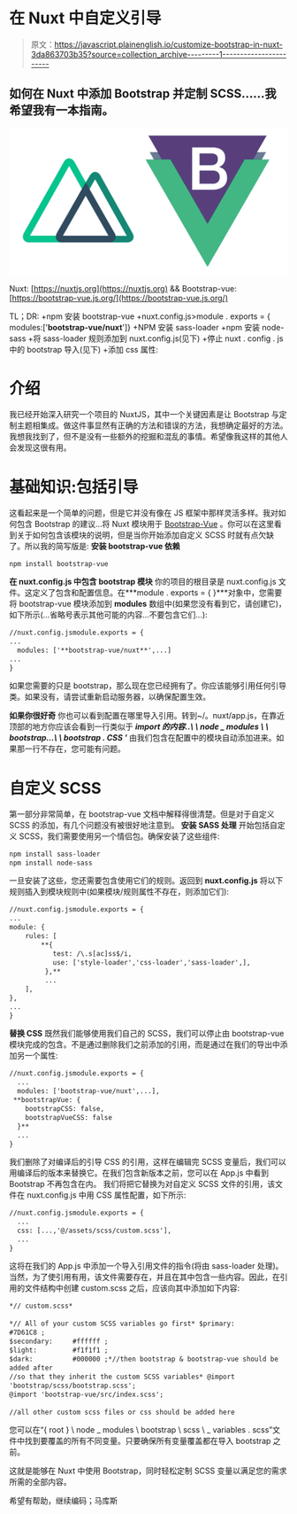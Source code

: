 # 在 Nuxt 中自定义引导

> 原文：<https://javascript.plainenglish.io/customize-bootstrap-in-nuxt-3da863703b35?source=collection_archive---------1----------------------->

## 如何在 Nuxt 中添加 Bootstrap 并定制 SCSS……我希望我有一本指南。

![](img/8b5cdf28d58d367204bcf311a455dfb3.png)

Nuxt: [https://nuxtjs.org](https://nuxtjs.org) && Bootstrap-vue: [https://bootstrap-vue.js.org/](https://bootstrap-vue.js.org/)

TL；DR:
+npm 安装 bootstrap-vue
+nuxt.config.js>module . exports = { modules:['**bootstrap-vue/nuxt**']}
+NPM 安装 sass-loader
+npm 安装 node-sass
+将 sass-loader 规则添加到 nuxt.config.js(见下)
+停止 nuxt . config . js 中的 bootstrap 导入(见下)
+添加 css 属性:

# 介绍

我已经开始深入研究一个项目的 NuxtJS，其中一个关键因素是让 Bootstrap 与定制主题相集成。做这件事显然有正确的方法和错误的方法，我想确定最好的方法。我想我找到了，但不是没有一些额外的挖掘和混乱的事情。希望像我这样的其他人会发现这很有用。

# 基础知识:包括引导

这看起来是一个简单的问题，但是它并没有像在 JS 框架中那样灵活多样。我对如何包含 Bootstrap 的建议…将 Nuxt 模块用于 [Bootstrap-Vue](https://bootstrap-vue.js.org/) 。你可以在这里看到关于如何包含该模块的说明，但是当你开始添加自定义 SCSS 时就有点欠缺了。所以我的简写版是:
**安装 bootstrap-vue 依赖**

```
npm install bootstrap-vue
```

**在 nuxt.config.js 中包含 bootstrap 模块** 你的项目的根目录是 nuxt.config.js 文件。这定义了包含和配置信息。在***module . exports = { }***对象中，您需要将 bootstrap-vue 模块添加到 **modules** 数组中(如果您没有看到它，请创建它)，如下所示(…省略号表示其他可能的内容…不要包含它们…):

```
//nuxt.config.jsmodule.exports = {
...
  modules: ['**bootstrap-vue/nuxt**',...]
...
}
```

如果您需要的只是 bootstrap，那么现在您已经拥有了。你应该能够引用任何引导类。如果没有，请尝试重新启动服务器，以确保配置生效。

**如果你很好奇** 你也可以看到配置在哪里导入引用。转到~/。nuxt/app.js，在靠近顶部的地方你应该会看到一行类似于
***import 的内容..\ \ node _ modules \ \ bootstrap…\ \ bootstrap . CSS '*** 由我们包含在配置中的模块自动添加进来。如果那一行不存在，您可能有问题。

# 自定义 SCSS

第一部分非常简单，在 bootstrap-vue 文档中解释得很清楚。但是对于自定义 SCSS 的添加，有几个问题没有被很好地注意到。
**安装 SASS 处理**
开始包括自定义 SCSS，我们需要使用另一个情侣包。确保安装了这些组件:

```
npm install sass-loader
npm install node-sass
```

一旦安装了这些，您还需要包含使用它们的规则。返回到 **nuxt.config.js** 将以下规则插入到模块规则中(如果模块/规则属性不存在，则添加它们):

```
//nuxt.config.jsmodule.exports = {
...
module: {
    rules: [
        **{
           test: /\.s[ac]ss$/i,
           use: ['style-loader','css-loader','sass-loader',],
         },**
         ...    
    ],
},
...
}
```

**替换 CSS**
既然我们能够使用我们自己的 SCSS，我们可以停止由 bootstrap-vue 模块完成的包含。不是通过删除我们之前添加的引用，而是通过在我们的导出中添加另一个属性:

```
//nuxt.config.jsmodule.exports = {
  ...  
  modules: ['bootstrap-vue/nuxt',...],
 **bootstrapVue: {
    bootstrapCSS: false, 
    bootstrapVueCSS: false
  }**
  ...
}
```

我们删除了对编译后的引导 CSS 的引用，这样在编辑完 SCSS 变量后，我们可以用编译后的版本来替换它。在我们包含新版本之前，您可以在 App.js 中看到 Bootstrap 不再包含在内。
我们将把它替换为对自定义 SCSS 文件的引用，该文件在 nuxt.config.js 中用 CSS 属性配置，如下所示:

```
//nuxt.config.jsmodule.exports = {
  ...  
  css: [...,'@/assets/scss/custom.scss'],
  ...
}
```

这将在我们的 App.js 中添加一个导入引用文件的指令(将由 sass-loader 处理)。当然，为了使引用有用，该文件需要存在，并且在其中包含一些内容。因此，在引用的文件结构中创建 custom.scss 之后，应该向其中添加如下内容:

```
*// custom.scss*

*// All of your custom SCSS variables go first* $primary:       #7D61C8 ;
$secondary:     #ffffff ;
$light:         #f1f1f1 ;
$dark:          #000000 ;*//then bootstrap & bootstrap-vue should be added after 
//so that they inherit the custom SCSS variables* @import 'bootstrap/scss/bootstrap.scss';
@import 'bootstrap-vue/src/index.scss';

//all other custom scss files or css should be added here
```

您可以在“{ root } \ node _ modules \ bootstrap \ scss \ _ variables . scss”文件中找到要覆盖的所有不同变量。只要确保所有变量覆盖都在导入 bootstrap 之前。

这就是能够在 Nuxt 中使用 Bootstrap，同时轻松定制 SCSS 变量以满足您的需求所需的全部内容。

希望有帮助，继续编码；马库斯